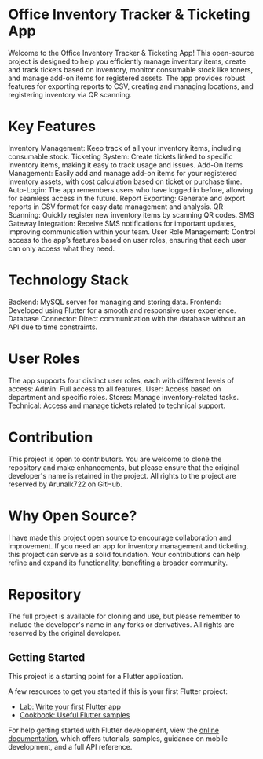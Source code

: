 # Office Inventory Tracker & Ticketing App

Welcome to the Office Inventory Tracker & Ticketing App! This open-source project is designed to help you efficiently manage inventory items, create and track tickets based on inventory, monitor consumable stock like toners, and manage add-on items for registered assets. The app provides robust features for exporting reports to CSV, creating and managing locations, and registering inventory via QR scanning.

# Key Features
Inventory Management: Keep track of all your inventory items, including consumable stock.
Ticketing System: Create tickets linked to specific inventory items, making it easy to track usage and issues.
Add-On Items Management: Easily add and manage add-on items for your registered inventory assets, with cost calculation based on ticket or purchase time.
Auto-Login: The app remembers users who have logged in before, allowing for seamless access in the future.
Report Exporting: Generate and export reports in CSV format for easy data management and analysis.
QR Scanning: Quickly register new inventory items by scanning QR codes.
SMS Gateway Integration: Receive SMS notifications for important updates, improving communication within your team.
User Role Management: Control access to the app’s features based on user roles, ensuring that each user can only access what they need.
# Technology Stack
Backend: MySQL server for managing and storing data.
Frontend: Developed using Flutter for a smooth and responsive user experience.
Database Connector: Direct communication with the database without an API due to time constraints.
# User Roles
The app supports four distinct user roles, each with different levels of access:
Admin: Full access to all features.
User: Access based on department and specific roles.
Stores: Manage inventory-related tasks.
Technical: Access and manage tickets related to technical support.
# Contribution
This project is open to contributors. You are welcome to clone the repository and make enhancements, but please ensure that the original developer's name is retained in the project. All rights to the project are reserved by Arunalk722 on GitHub.

# Why Open Source?
I have made this project open source to encourage collaboration and improvement. If you need an app for inventory management and ticketing, this project can serve as a solid foundation. Your contributions can help refine and expand its functionality, benefiting a broader community.

# Repository
The full project is available for cloning and use, but please remember to include the developer's name in any forks or derivatives. All rights are reserved by the original developer.


## Getting Started

This project is a starting point for a Flutter application.

A few resources to get you started if this is your first Flutter project:

- [Lab: Write your first Flutter app](https://docs.flutter.dev/get-started/codelab)
- [Cookbook: Useful Flutter samples](https://docs.flutter.dev/cookbook)

For help getting started with Flutter development, view the
[online documentation](https://docs.flutter.dev/), which offers tutorials,
samples, guidance on mobile development, and a full API reference.

